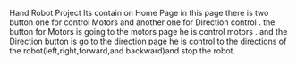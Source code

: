 Hand Robot Project
Its contain on Home Page in this page there is two button one for control Motors and another one for Direction control .
the button for Motors is going to the motors page he is control motors .
and the Direction button is go to the direction page he is control to the directions of the robot(left,right,forward,and backward)and stop the robot.
